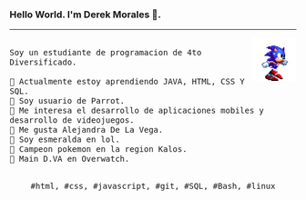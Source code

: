 ### Hello World. I'm Derek Morales 👋.
---
<p>
  <img src="./dd9nvgt-10b1bc61-c854-446a-bac5-c746e007fd99-1687275450.gif" align="right" width="15%"/>
  <samp>
    <br>Soy un estudiante de programacion de 4to Diversificado.<br>
    <br>🔹 Actualmente estoy aprendiendo JAVA, HTML, CSS Y SQL.
    <br>🔹 Soy usuario de Parrot.
    <br>🔹 Me interesa el desarrollo de aplicaciones mobiles y desarrollo de videojuegos.
    <br>🔹 Me gusta Alejandra De La Vega.
    <br>🔹 Soy esmeralda en lol.
    <br>🔹 Campeon pokemon en la region Kalos.
    <br>🔹 Main D.VA en Overwatch.
    </samp>
   <br>
  <br>
  <p align="center">
    <samp>
      #html, #css, #javascript, #git, #SQL, #Bash, #linux
     </samp>
    <br>
  </p>
  
</p>
